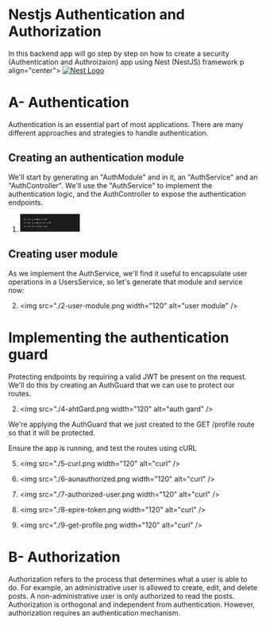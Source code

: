# Nestjs Authentication and Authorization

In this backend app will go step by step on how to create a security (Authentication and Authroizaion) app using Nest (NestJS) framework
p align="center">
<a href="http://nestjs.com/" target="blank"><img src="https://nestjs.com/img/logo-small.svg" width="120" alt="Nest Logo" /></a>

</p>

# A- Authentication

Authentication is an essential part of most applications. There are many different approaches and strategies to handle authentication.

## Creating an authentication module

We'll start by generating an "AuthModule" and in it, an "AuthService" and an "AuthController". We'll use the "AuthService" to implement the authentication logic, and the AuthController to expose the authentication endpoints.

1.  <img src="./1-auth-module.png" width="120" alt="auth module" />

## Creating user module

As we implement the AuthService, we'll find it useful to encapsulate user operations in a UsersService, so let's generate that module and service now:

2.  <img src="./2-user-module.png width="120" alt="user module" />

# Implementing the authentication guard

Protecting endpoints by requiring a valid JWT be present on the request.
We'll do this by creating an AuthGuard that we can use to protect our routes.

2.  <img src="./4-ahtGard.png width="120" alt="auth gard" />

We're applying the AuthGuard that we just created to the GET /profile route so that it will be protected.

Ensure the app is running, and test the routes using cURL

5.  <img src="./5-curl.png width="120" alt="curl" />

6.  <img src="./6-aunauthorized.png width="120" alt="curl" />

7.  <img src="./7-authorized-user.png width="120" alt="curl" />

8.  <img src="./8-epire-token.png width="120" alt="curl" />

9.  <img src="./9-get-profile.png width="120" alt="curl" />

# B- Authorization

Authorization refers to the process that determines what a user is able to do. For example, an administrative
user is allowed to create, edit, and delete posts. A non-administrative user is only authorized to read the posts.
Authorization is orthogonal and independent from authentication. However, authorization requires an authentication mechanism.
